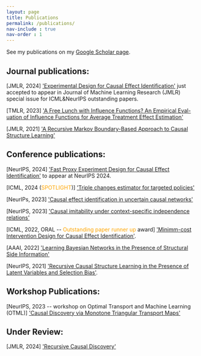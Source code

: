 ```yaml
---
layout: page
title: Publications
permalink: /publications/
nav-include : true
nav-order : 1
---
```


See my publications on my [Google Scholar page](https://scholar.google.com/citations?user=-kNnS1AAAAAJ&hl=en).

## Journal publications:
[JMLR, 2024] ['Experimental Design for Causal Effect Identification'](https://arxiv.org/pdf/2205.02232) just accepted to appear in Journal of Machine Learning Research (JMLR) special issue for ICML&NeurIPS outstanding papers.

[TMLR, 2023] ['A Free Lunch with Influence Functions? An Empirical Eval- uation of Influence Functions for Average Treatment Effect Estimation'](https://openreview.net/pdf?id=dQxBRqCjLr)

[JMLR, 2021] ['A Recursive Markov Boundary-Based Approach to Causal Structure Learning'](http://proceedings.mlr.press/v150/mokhtarian21a/mokhtarian21a.pdf)


## Conference publications:
[NeurIPS, 2024] ['Fast Proxy Experiment Design for Causal Effect Identification'](https://arxiv.org/html/2407.05330v1) to appear at NeurIPS 2024.

[ICML, 2024 (<span style="color:orange">SPOTLIGHT</span>)] ['Triple changes estimator for targeted policies'](https://icml.cc/virtual/2024/poster/32647)

[NeurIPs, 2023] ['Causal effect identification in uncertain causal networks'](https://proceedings.neurips.cc/paper_files/paper/2023/file/017c897b4d85a744f345ccbf9d71e501-Paper-Conference.pdf)

[NeurIPS, 2023] ['Causal imitability under context-specific independence relations'](https://proceedings.neurips.cc/paper_files/paper/2023/file/54e13b23fa2f399cea6e67acf9063c40-Paper-Conference.pdf)

[ICML, 2022, ORAL -- <span style="color:orange">Outstanding paper runner up</span> award] ['Minimm-cost Intervention Design for Causal Effect Identification'](https://icml.cc/virtual/2022/oral/17380).

[AAAI, 2022] ['Learning Bayesian Networks in the Presence of Structural Side Information'](https://ojs.aaai.org/index.php/AAAI/article/view/20750/20509)

[NeurIPS, 2021] ['Recursive Causal Structure Learning in the Presence of Latent Variables and Selection Bias'](https://proceedings.neurips.cc/paper/2021/hash/53edebc543333dfbf7c5933af792c9c4-Abstract.html).




## Workshop Publications:
[NeurIPS, 2023 -- workshop on Optimal Transport and Machine Learning (OTML)] ['Causal Discovery via Monotone Triangular Transport Maps'](https://openreview.net/pdf?id=PMGGrKTIii)

## Under Review:
[JMLR, 2024] ['Recursive Causal Discovery'](https://arxiv.org/pdf/2403.09300)






